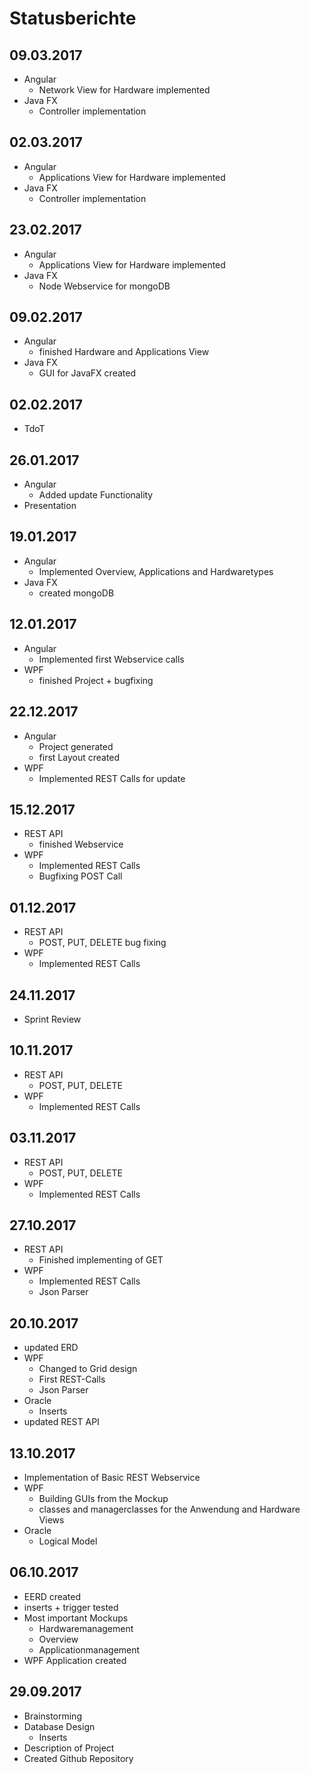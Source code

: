 # Statusberichte

## 09.03.2017
* Angular
    * Network View for Hardware implemented
* Java FX
    * Controller implementation

## 02.03.2017
* Angular
    * Applications View for Hardware implemented
* Java FX
    * Controller implementation

## 23.02.2017
* Angular
    * Applications View for Hardware implemented
* Java FX
    * Node Webservice for mongoDB

## 09.02.2017
* Angular
    * finished Hardware and Applications View
* Java FX
    * GUI for JavaFX created

## 02.02.2017
* TdoT

## 26.01.2017
* Angular
    * Added update Functionality
* Presentation

## 19.01.2017
* Angular
    * Implemented Overview, Applications and Hardwaretypes
* Java FX
    * created mongoDB

## 12.01.2017
* Angular
    * Implemented first Webservice calls
* WPF
    * finished Project + bugfixing

## 22.12.2017
* Angular
    * Project generated
    * first Layout created
* WPF
    * Implemented REST Calls for update

## 15.12.2017
* REST API
    * finished Webservice
* WPF
    * Implemented REST Calls
    * Bugfixing POST Call

## 01.12.2017
* REST API
    * POST, PUT, DELETE bug fixing
* WPF
    * Implemented REST Calls

## 24.11.2017
* Sprint Review

## 10.11.2017
* REST API
    * POST, PUT, DELETE
* WPF
    * Implemented REST Calls

## 03.11.2017
* REST API
    * POST, PUT, DELETE
* WPF
    * Implemented REST Calls

## 27.10.2017
* REST API
    * Finished implementing of GET
* WPF
    * Implemented REST Calls
    * Json Parser

## 20.10.2017
* updated ERD
* WPF
    * Changed to Grid design
    * First REST-Calls
    * Json Parser
* Oracle
    * Inserts
* updated REST API
## 13.10.2017
* Implementation of Basic REST Webservice
* WPF
    * Building GUIs from the Mockup
    * classes and managerclasses for the Anwendung and Hardware Views
* Oracle
	* Logical Model

## 06.10.2017
* EERD created
* inserts + trigger tested
* Most important Mockups
    * Hardwaremanagement
    * Overview
    * Applicationmanagement
* WPF Application created

## 29.09.2017
* Brainstorming
* Database Design
    * Inserts
* Description of Project
* Created Github Repository
